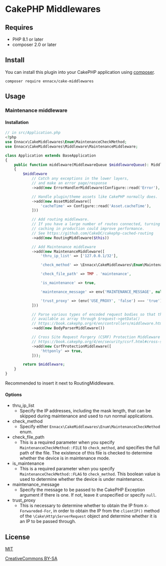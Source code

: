 # CakePHP Middlewares

## Requires
* PHP 8.1 or later
* composer 2.0 or later

## Install

You can install this plugin into your CakePHP application using [composer](https://getcomposer.org).

```
composer require ennacx/cake-middlewares
```

## Usage

### Maintenance middleware

#### Installation

```php
// in src/Application.php
<?php
use Ennacx\CakeMiddlewares\Enum\MaintenanceCheckMethod;
use Ennacx\CakeMiddlewares\Middleware\MaintenanceMiddleware;

class Application extends BaseApplication
{
    public function middleware(MiddlewareQueue $middlewareQueue): MiddlewareQueue
    {
        $middleware
            // Catch any exceptions in the lower layers,
            // and make an error page/response
            ->add(new ErrorHandlerMiddleware(Configure::read('Error'), $this))

            // Handle plugin/theme assets like CakePHP normally does.
            ->add(new AssetMiddleware([
                'cacheTime' => Configure::read('Asset.cacheTime'),
            ]))

            // Add routing middleware.
            // If you have a large number of routes connected, turning on routes
            // caching in production could improve performance.
            // See https://github.com/CakeDC/cakephp-cached-routing
            ->add(new RoutingMiddleware($this))

            // Add Maintenance middleware
            ->add(new MaintenanceMiddleware([
                'thru_ip_list' => ['127.0.0.1/32'],

                'check_method' => \Ennacx\CakeMiddlewares\Enum\MaintenanceCheckMethod::FILE,

                'check_file_path' => TMP . 'maintenance',

                'is_maintenance' => true,

                'maintenance_message' => env('MAINTENANCE_MESSAGE', null),

                'trust_proxy' => (env('USE_PROXY', 'false') === 'true')
            ]))

            // Parse various types of encoded request bodies so that they are
            // available as array through $request->getData()
            // https://book.cakephp.org/4/en/controllers/middleware.html#body-parser-middleware
            ->add(new BodyParserMiddleware())

            // Cross Site Request Forgery (CSRF) Protection Middleware
            // https://book.cakephp.org/4/en/security/csrf.html#cross-site-request-forgery-csrf-middleware
            ->add(new CsrfProtectionMiddleware([
                'httponly' => true,
            ]));

        return $middleware;
    }
}
```

Recommended to insert it next to RoutingMiddleware.

#### Options

* thru_ip_list
  * Specify the IP addresses, including the mask length, that can be skipped during maintenance and used to run normal applications.
* check_method
  * Specify either ```Ennacx\CakeMiddlewares\Enum\MaintenanceCheckMethod``` enum.
* check_file_path
  * This is a required parameter when you specify ```MaintenanceCheckMethod::FILE``` to ```check_method```, and specifies the full path of the file. The existence of this file is checked to determine whether the device is in maintenance mode.
* is_maintenance
  * This is a required parameter when you specify ```MaintenanceCheckMethod::FLAG``` to ```check_method```. This boolean value is used to determine whether the device is under maintenance.
* maintenance_message
  * Specify the message to be passed to the CakePHP Exception argument if there is one. If not, leave it unspecified or specify ```null```.
* trust_proxy
  * This is necessary to determine whether to obtain the IP from ```X-Forwareded-For```, in order to obtain the IP from the ```clientIP()``` method of the ```\Cake\Http\ServerRequest``` object and determine whether it is an IP to be passed through.

## License
[MIT](https://en.wikipedia.org/wiki/MIT_License)

[CreativeCommons BY-SA](https://creativecommons.org/licenses/by-sa/4.0/)
